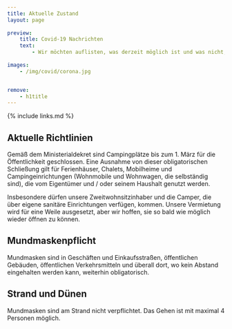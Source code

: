 ```yaml
---
title: Aktuelle Zustand
layout: page
    
preview:
    title: Covid-19 Nachrichten
    text:
        - Wir möchten auflisten, was derzeit möglich ist und was nicht, sowie alle unsere Vorsichtsmaßnahmen und Richtlinien.
        
images: 
    - /img/covid/corona.jpg


remove:
    - h1title
---
```


{% include links.md %}

## Aktuelle Richtlinien
Gemäß dem Ministerialdekret sind Campingplätze bis zum 1. März für die Öffentlichkeit geschlossen. Eine Ausnahme von dieser obligatorischen Schließung gilt für Ferienhäuser, Chalets, Mobilheime und Campingeinrichtungen (Wohnmobile und Wohnwagen, die selbständig sind), die vom Eigentümer und / oder seinem Haushalt genutzt werden.

Insbesondere dürfen unsere Zweitwohnsitzinhaber und die Camper, die über eigene sanitäre Einrichtungen verfügen, kommen. Unsere Vermietung wird für eine Weile ausgesetzt, aber wir hoffen, sie so bald wie möglich wieder öffnen zu können.

## Mundmaskenpflicht
Mundmasken sind in Geschäften und Einkaufsstraßen, öffentlichen Gebäuden, öffentlichen Verkehrsmitteln und überall dort, wo kein Abstand eingehalten werden kann, weiterhin obligatorisch.

## Strand und Dünen
Mundmasken sind am Strand nicht verpflichtet. Das Gehen ist mit maximal 4 Personen möglich.
